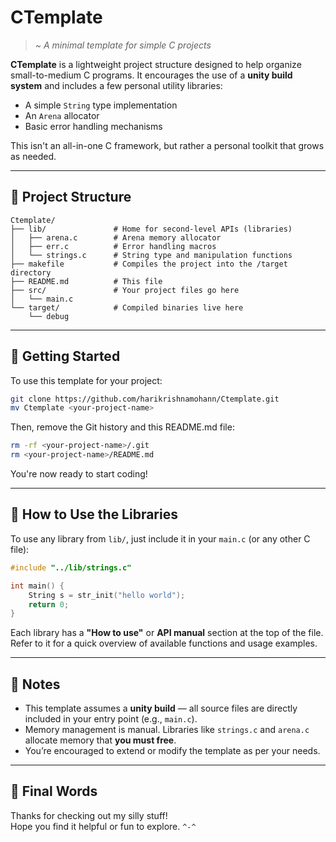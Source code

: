 # CTemplate  
> _~ A minimal template for simple C projects_

**CTemplate** is a lightweight project structure designed to help organize small-to-medium C programs. It encourages the use of a **unity build system** and includes a few personal utility libraries:

- A simple `String` type implementation  
- An `Arena` allocator  
- Basic error handling mechanisms

This isn't an all-in-one C framework, but rather a personal toolkit that grows as needed.

---

## 📁 Project Structure

```
Ctemplate/
├── lib/               # Home for second-level APIs (libraries)
│   ├── arena.c        # Arena memory allocator
│   ├── err.c          # Error handling macros
│   └── strings.c      # String type and manipulation functions
├── makefile           # Compiles the project into the /target directory
├── README.md          # This file
├── src/               # Your project files go here
│   └── main.c
└── target/            # Compiled binaries live here
    └── debug
```

---

## 🚀 Getting Started

To use this template for your project:

```bash
git clone https://github.com/harikrishnamohann/Ctemplate.git
mv Ctemplate <your-project-name>
```

Then, remove the Git history and this README.md file:

```bash
rm -rf <your-project-name>/.git
rm <your-project-name>/README.md
```

You're now ready to start coding!

---

## 🧠 How to Use the Libraries

To use any library from `lib/`, just include it in your `main.c` (or any other C file):

```c
#include "../lib/strings.c"

int main() {
    String s = str_init("hello world");
    return 0;
}
```

Each library has a **"How to use"** or **API manual** section at the top of the file. Refer to it for a quick overview of available functions and usage examples.

---

## 📌 Notes

- This template assumes a **unity build** — all source files are directly included in your entry point (e.g., `main.c`).
- Memory management is manual. Libraries like `strings.c` and `arena.c` allocate memory that **you must free**.
- You’re encouraged to extend or modify the template as per your needs.

---

## 💬 Final Words

Thanks for checking out my silly stuff!  
Hope you find it helpful or fun to explore. `^-^`
